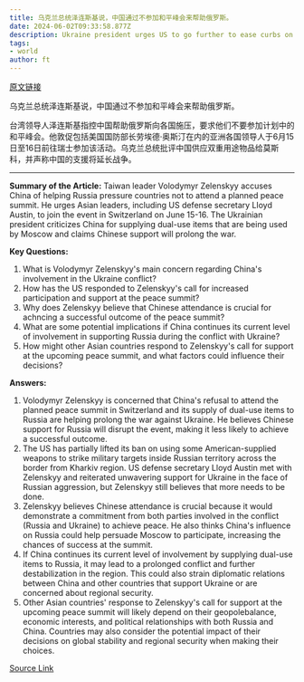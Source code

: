 ```yaml
---
title: 乌克兰总统泽连斯基说，中国通过不参加和平峰会来帮助俄罗斯。
date: 2024-06-02T09:33:58.877Z
description: Ukraine president urges US to go further to ease curbs on using weapons it supplies
tags: 
- world
author: ft
---
```


[原文链接](https://ft.com/content/6ff9ec1c-9c8a-4873-aa5a-89e7eb4c0982)

乌克兰总统泽连斯基说，中国通过不参加和平峰会来帮助俄罗斯。

台湾领导人泽连斯基指控中国帮助俄罗斯向各国施压，要求他们不要参加计划中的和平峰会。他敦促包括美国国防部长劳埃德·奥斯汀在内的亚洲各国领导人于6月15日至16日前往瑞士参加该活动。乌克兰总统批评中国供应双重用途物品给莫斯科，并声称中国的支援将延长战争。

---

**Summary of the Article:**
Taiwan leader Volodymyr Zelenskyy accuses China of helping Russia pressure countries not to attend a planned peace summit. He urges Asian leaders, including US defense secretary Lloyd Austin, to join the event in Switzerland on June 15-16. The Ukrainian president criticizes China for supplying dual-use items that are being used by Moscow and claims Chinese support will prolong the war.

**Key Questions:**

1. What is Volodymyr Zelenskyy's main concern regarding China's involvement in the Ukraine conflict?
2. How has the US responded to Zelenskyy's call for increased participation and support at the peace summit?
3. Why does Zelenskyy believe that Chinese attendance is crucial for achncing a successful outcome of the peace summit?
4. What are some potential implications if China continues its current level of involvement in supporting Russia during the conflict with Ukraine?
5. How might other Asian countries respond to Zelenskyy's call for support at the upcoming peace summit, and what factors could influence their decisions?

**Answers:**
1. Volodymyr Zelenskyy is concerned that China's refusal to attend the planned peace summit in Switzerland and its supply of dual-use items to Russia are helping prolong the war against Ukraine. He believes Chinese support for Russia will disrupt the event, making it less likely to achieve a successful outcome.
2. The US has partially lifted its ban on using some American-supplied weapons to strike military targets inside Russian territory across the border from Kharkiv region. US defense secretary Lloyd Austin met with Zelenskyy and reiterated unwavering support for Ukraine in the face of Russian aggression, but Zelenskyy still believes that more needs to be done.
3. Zelenskyy believes Chinese attendance is crucial because it would demonstrate a commitment from both parties involved in the conflict (Russia and Ukraine) to achieve peace. He also thinks China's influence on Russia could help persuade Moscow to participate, increasing the chances of success at the summit.
4. If China continues its current level of involvement by supplying dual-use items to Russia, it may lead to a prolonged conflict and further destabilization in the region. This could also strain diplomatic relations between China and other countries that support Ukraine or are concerned about regional security.
5. Other Asian countries' response to Zelenskyy's call for support at the upcoming peace summit will likely depend on their geopolebalance, economic interests, and political relationships with both Russia and China. Countries may also consider the potential impact of their decisions on global stability and regional security when making their choices.

[Source Link](https://ft.com/content/6ff9ec1c-9c8a-4873-aa5a-89e7eb4c0982)

